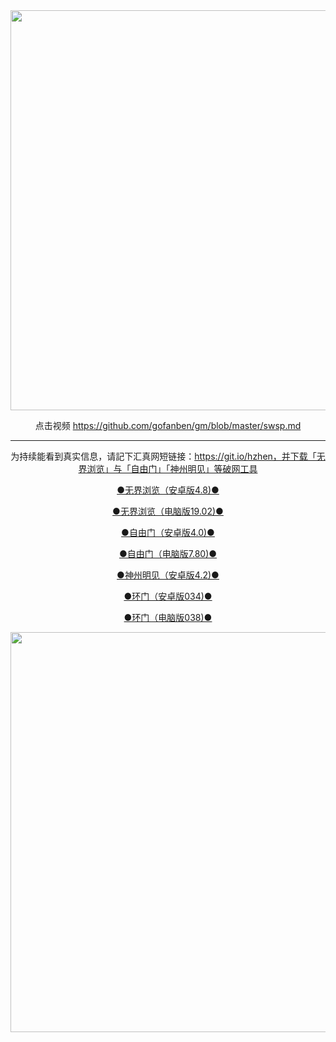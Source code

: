 <div align="center"><a href="https://git.io/hzhen"><IMG SRC="https://github.com/ofn1/Victoria/blob/master/hzhen2.jpg" width=640></a>

点击视频 https://github.com/gofanben/gm/blob/master/swsp.md

***

为持续能看到真实信息，请記下汇真网短链接：https://git.io/hzhen，并下载「无界浏览」与「自由门」「神州明见」等破网工具

[●无界浏览（安卓版4.8)●](https://cdn.jsdelivr.net/gh/ofn1/zhenzhen@1.1/um.apk)

[●无界浏览（电脑版19.02)●](https://cdn.jsdelivr.net/gh/ofn1/zhenzhen@1.1/u1902.zip)

[●自由门（安卓版4.0)●](https://cdn.jsdelivr.net/gh/ofn1/zhenzhen@1.1/fgma40.apk)

[●自由门（电脑版7.80)●](https://cdn.jsdelivr.net/gh/ofn1/zhenzhen@1.1/fg780p.zip)

[●神州明见（安卓版4.2)●](https://cdn.jsdelivr.net/gh/ofn1/zhenzhen@1.1/SzzdOgate.apk)

[●环门（安卓版034)●](https://cdn.jsdelivr.net/gh/ofn1/zhenzhen@1.1/oGatea.apk)

[●环门（电脑版038)●](https://cdn.jsdelivr.net/gh/ofn1/zhenzhen@1.1/oGate.zip)

<div align="center"><a href="https://git.io/hzhen"><IMG SRC="https://github.com/ofn1/Victoria/blob/master/fngrchn3.jpg" width=640></a>
